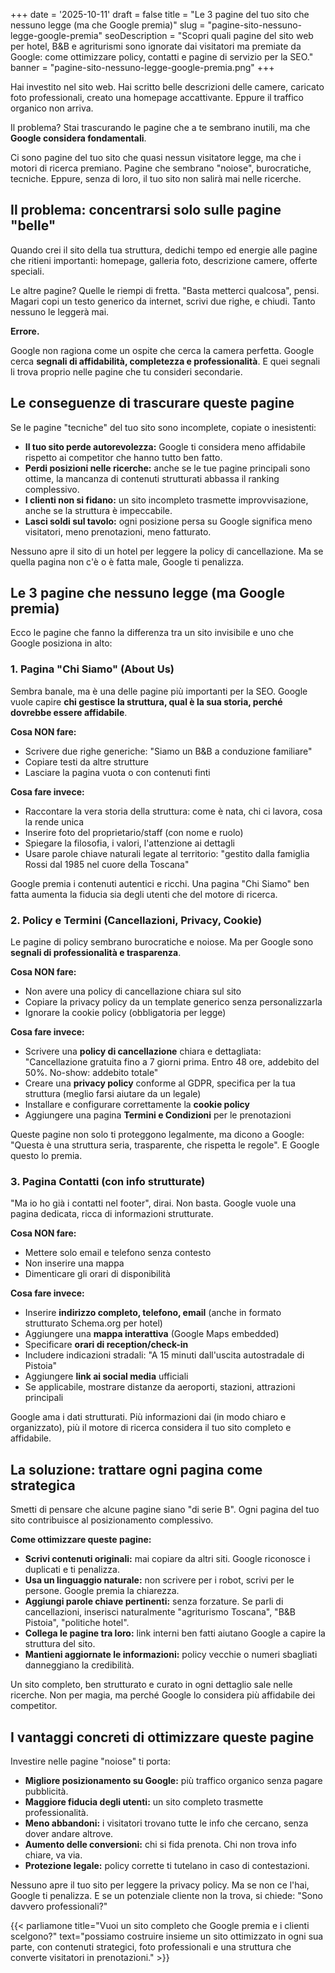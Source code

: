 +++
date = '2025-10-11'
draft = false
title = "Le 3 pagine del tuo sito che nessuno legge (ma che Google premia)"
slug = "pagine-sito-nessuno-legge-google-premia"
seoDescription = "Scopri quali pagine del sito web per hotel, B&B e agriturismi sono ignorate dai visitatori ma premiate da Google: come ottimizzare policy, contatti e pagine di servizio per la SEO."
banner = "pagine-sito-nessuno-legge-google-premia.png"
+++

Hai investito nel sito web. Hai scritto belle descrizioni delle camere, caricato foto professionali, creato una homepage accattivante. Eppure il traffico organico non arriva.

Il problema? Stai trascurando le pagine che a te sembrano inutili, ma che **Google considera fondamentali**.

Ci sono pagine del tuo sito che quasi nessun visitatore legge, ma che i motori di ricerca premiano. Pagine che sembrano "noiose", burocratiche, tecniche. Eppure, senza di loro, il tuo sito non salirà mai nelle ricerche.

## Il problema: concentrarsi solo sulle pagine "belle"

Quando crei il sito della tua struttura, dedichi tempo ed energie alle pagine che ritieni importanti: homepage, galleria foto, descrizione camere, offerte speciali.

Le altre pagine? Quelle le riempi di fretta. "Basta metterci qualcosa", pensi. Magari copi un testo generico da internet, scrivi due righe, e chiudi. Tanto nessuno le leggerà mai.

**Errore.**

Google non ragiona come un ospite che cerca la camera perfetta. Google cerca **segnali di affidabilità, completezza e professionalità**. E quei segnali li trova proprio nelle pagine che tu consideri secondarie.

## Le conseguenze di trascurare queste pagine

Se le pagine "tecniche" del tuo sito sono incomplete, copiate o inesistenti:

- **Il tuo sito perde autorevolezza:** Google ti considera meno affidabile rispetto ai competitor che hanno tutto ben fatto.
- **Perdi posizioni nelle ricerche:** anche se le tue pagine principali sono ottime, la mancanza di contenuti strutturati abbassa il ranking complessivo.
- **I clienti non si fidano:** un sito incompleto trasmette improvvisazione, anche se la struttura è impeccabile.
- **Lasci soldi sul tavolo:** ogni posizione persa su Google significa meno visitatori, meno prenotazioni, meno fatturato.

Nessuno apre il sito di un hotel per leggere la policy di cancellazione. Ma se quella pagina non c'è o è fatta male, Google ti penalizza.

## Le 3 pagine che nessuno legge (ma Google premia)

Ecco le pagine che fanno la differenza tra un sito invisibile e uno che Google posiziona in alto:

### 1. Pagina "Chi Siamo" (About Us)

Sembra banale, ma è una delle pagine più importanti per la SEO. Google vuole capire **chi gestisce la struttura, qual è la sua storia, perché dovrebbe essere affidabile**.

**Cosa NON fare:**
- Scrivere due righe generiche: "Siamo un B&B a conduzione familiare"
- Copiare testi da altre strutture
- Lasciare la pagina vuota o con contenuti finti

**Cosa fare invece:**
- Raccontare la vera storia della struttura: come è nata, chi ci lavora, cosa la rende unica
- Inserire foto del proprietario/staff (con nome e ruolo)
- Spiegare la filosofia, i valori, l'attenzione ai dettagli
- Usare parole chiave naturali legate al territorio: "gestito dalla famiglia Rossi dal 1985 nel cuore della Toscana"

Google premia i contenuti autentici e ricchi. Una pagina "Chi Siamo" ben fatta aumenta la fiducia sia degli utenti che del motore di ricerca.

### 2. Policy e Termini (Cancellazioni, Privacy, Cookie)

Le pagine di policy sembrano burocratiche e noiose. Ma per Google sono **segnali di professionalità e trasparenza**.

**Cosa NON fare:**
- Non avere una policy di cancellazione chiara sul sito
- Copiare la privacy policy da un template generico senza personalizzarla
- Ignorare la cookie policy (obbligatoria per legge)

**Cosa fare invece:**
- Scrivere una **policy di cancellazione** chiara e dettagliata: "Cancellazione gratuita fino a 7 giorni prima. Entro 48 ore, addebito del 50%. No-show: addebito totale"
- Creare una **privacy policy** conforme al GDPR, specifica per la tua struttura (meglio farsi aiutare da un legale)
- Installare e configurare correttamente la **cookie policy**
- Aggiungere una pagina **Termini e Condizioni** per le prenotazioni

Queste pagine non solo ti proteggono legalmente, ma dicono a Google: "Questa è una struttura seria, trasparente, che rispetta le regole". E Google questo lo premia.

### 3. Pagina Contatti (con info strutturate)

"Ma io ho già i contatti nel footer", dirai. Non basta. Google vuole una pagina dedicata, ricca di informazioni strutturate.

**Cosa NON fare:**
- Mettere solo email e telefono senza contesto
- Non inserire una mappa
- Dimenticare gli orari di disponibilità

**Cosa fare invece:**
- Inserire **indirizzo completo, telefono, email** (anche in formato strutturato Schema.org per hotel)
- Aggiungere una **mappa interattiva** (Google Maps embedded)
- Specificare **orari di reception/check-in**
- Includere indicazioni stradali: "A 15 minuti dall'uscita autostradale di Pistoia"
- Aggiungere **link ai social media** ufficiali
- Se applicabile, mostrare distanze da aeroporti, stazioni, attrazioni principali

Google ama i dati strutturati. Più informazioni dai (in modo chiaro e organizzato), più il motore di ricerca considera il tuo sito completo e affidabile.

## La soluzione: trattare ogni pagina come strategica

Smetti di pensare che alcune pagine siano "di serie B". Ogni pagina del tuo sito contribuisce al posizionamento complessivo.

**Come ottimizzare queste pagine:**

- **Scrivi contenuti originali:** mai copiare da altri siti. Google riconosce i duplicati e ti penalizza.
- **Usa un linguaggio naturale:** non scrivere per i robot, scrivi per le persone. Google premia la chiarezza.
- **Aggiungi parole chiave pertinenti:** senza forzature. Se parli di cancellazioni, inserisci naturalmente "agriturismo Toscana", "B&B Pistoia", "politiche hotel".
- **Collega le pagine tra loro:** link interni ben fatti aiutano Google a capire la struttura del sito.
- **Mantieni aggiornate le informazioni:** policy vecchie o numeri sbagliati danneggiano la credibilità.

Un sito completo, ben strutturato e curato in ogni dettaglio sale nelle ricerche. Non per magia, ma perché Google lo considera più affidabile dei competitor.

## I vantaggi concreti di ottimizzare queste pagine

Investire nelle pagine "noiose" ti porta:

- **Migliore posizionamento su Google:** più traffico organico senza pagare pubblicità.
- **Maggiore fiducia degli utenti:** un sito completo trasmette professionalità.
- **Meno abbandoni:** i visitatori trovano tutte le info che cercano, senza dover andare altrove.
- **Aumento delle conversioni:** chi si fida prenota. Chi non trova info chiare, va via.
- **Protezione legale:** policy corrette ti tutelano in caso di contestazioni.

Nessuno apre il tuo sito per leggere la privacy policy. Ma se non ce l'hai, Google ti penalizza. E se un potenziale cliente non la trova, si chiede: "Sono davvero professionali?"

{{< parliamone title="Vuoi un sito completo che Google premia e i clienti scelgono?" text="possiamo costruire insieme un sito ottimizzato in ogni sua parte, con contenuti strategici, foto professionali e una struttura che converte visitatori in prenotazioni." >}}
